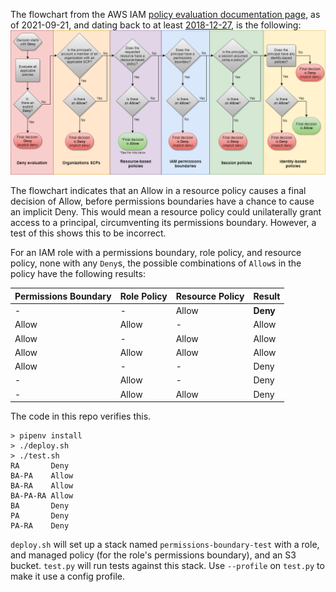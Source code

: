 The flowchart from the AWS IAM [policy evaluation documentation page](https://docs.aws.amazon.com/IAM/latest/UserGuide/reference_policies_evaluation-logic.html), as of 2021-09-21, and dating back to at least [2018-12-27](https://web.archive.org/web/20181227013421/https://docs.aws.amazon.com/IAM/latest/UserGuide/reference_policies_evaluation-logic.html), is the following:
![Flowchart](policy-evaluation-flowchart-20210912.png)

The flowchart indicates that an Allow in a resource policy causes a final decision of Allow, before permissions boundaries have a chance to cause an implicit Deny.
This would mean a resource policy could unilaterally grant access to a principal, circumventing its permissions boundary.
However, a test of this shows this to be incorrect.

For an IAM role with a permissions boundary, role policy, and resource policy, none with any `Deny`s, the possible combinations of `Allow`s in the policy have the following results:

Permissions Boundary | Role Policy | Resource Policy | Result
--- | --- | --- | ---
\- | - | Allow | **Deny**
Allow | Allow | - | Allow
Allow | - | Allow | Allow
Allow | Allow | Allow | Allow
Allow | - | - | Deny
\- | Allow | - | Deny
\- | Allow | Allow | Deny

The code in this repo verifies this.

```
> pipenv install
> ./deploy.sh
> ./test.sh
RA       Deny
BA-PA    Allow
BA-RA    Allow
BA-PA-RA Allow
BA       Deny
PA       Deny
PA-RA    Deny
```

`deploy.sh` will set up a stack named `permissions-boundary-test` with a role, and managed policy (for the role's permissions boundary), and an S3 bucket.
`test.py` will run tests against this stack.
Use `--profile` on `test.py` to make it use a config profile.
